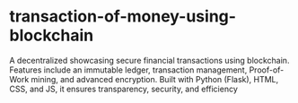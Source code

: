 # transaction-of-money-using-blockchain
A decentralized  showcasing secure financial transactions using blockchain. Features include an immutable ledger, transaction management, Proof-of-Work mining, and advanced encryption. Built with Python (Flask), HTML, CSS, and JS, it ensures transparency, security, and efficiency
